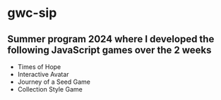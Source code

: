 # gwc-sip
## Summer program 2024 where I developed the following JavaScript games over the 2 weeks
- Times of Hope
- Interactive Avatar
- Journey of a Seed Game
- Collection Style Game
